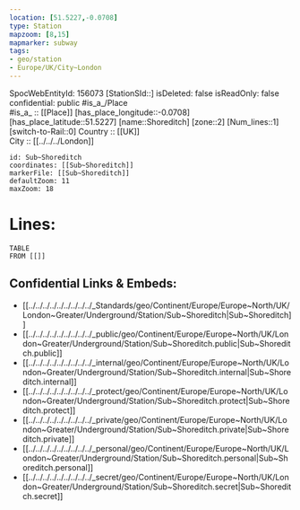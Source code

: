 ```yaml
---
location: [51.5227,-0.0708] 
type: Station 
mapzoom: [8,15] 
mapmarker: subway 
tags:
- geo/station
- Europe/UK/City~London
---
```

SpocWebEntityId: 156073
[StationSId::] 
isDeleted: false
isReadOnly: false
confidential: public
#is_a_/Place  
#is_a_ :: [[Place]] 
[has_place_longitude::-0.0708] 
[has_place_latitude::51.5227] 
[name::Shoreditch] 
[zone::2] 
[Num_lines::1] 
[switch-to-Rail::0] 
Country :: [[UK]]  
City :: [[../../../London]]  


```leaflet
id: Sub~Shoreditch
coordinates: [[Sub~Shoreditch]] 
markerFile: [[Sub~Shoreditch]] 
defaultZoom: 11 
maxZoom: 18
```


# Lines: 
```dataview
TABLE 
FROM [[]] 
```

## Confidential Links & Embeds: 
- [[../../../../../../../../../_Standards/geo/Continent/Europe/Europe~North/UK/London~Greater/Underground/Station/Sub~Shoreditch|Sub~Shoreditch]] 
- [[../../../../../../../../../_public/geo/Continent/Europe/Europe~North/UK/London~Greater/Underground/Station/Sub~Shoreditch.public|Sub~Shoreditch.public]] 
- [[../../../../../../../../../_internal/geo/Continent/Europe/Europe~North/UK/London~Greater/Underground/Station/Sub~Shoreditch.internal|Sub~Shoreditch.internal]] 
- [[../../../../../../../../../_protect/geo/Continent/Europe/Europe~North/UK/London~Greater/Underground/Station/Sub~Shoreditch.protect|Sub~Shoreditch.protect]] 
- [[../../../../../../../../../_private/geo/Continent/Europe/Europe~North/UK/London~Greater/Underground/Station/Sub~Shoreditch.private|Sub~Shoreditch.private]] 
- [[../../../../../../../../../_personal/geo/Continent/Europe/Europe~North/UK/London~Greater/Underground/Station/Sub~Shoreditch.personal|Sub~Shoreditch.personal]] 
- [[../../../../../../../../../_secret/geo/Continent/Europe/Europe~North/UK/London~Greater/Underground/Station/Sub~Shoreditch.secret|Sub~Shoreditch.secret]] 
